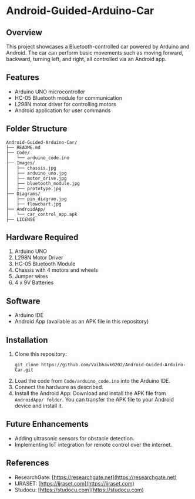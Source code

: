 # Android-Guided-Arduino-Car
## Overview
This project showcases a Bluetooth-controlled car powered by Arduino and Android. The car can perform basic movements such as moving forward, backward, turning left, and right, all controlled via an Android app.

## Features
- Arduino UNO microcontroller
- HC-05 Bluetooth module for communication
- L298N motor driver for controlling motors
- Android application for user commands

## Folder Structure
```
Android-Guided-Arduino-Car/
├── README.md
├── Code/
│   └── arduino_code.ino
├── Images/
│   ├── chassis.jpg
│   ├── arduino_uno.jpg
│   ├── motor_drive.jpg
│   ├── bluetooth_module.jpg
│   ├── prototype.jpg
├── Diagrams/
│   ├── pin_diagram.jpg
│   ├── flowchart.jpg
├── AndroidApp/
│   └── car_control_app.apk
├── LICENSE
```

## Hardware Required
1. Arduino UNO
2. L298N Motor Driver
3. HC-05 Bluetooth Module
4. Chassis with 4 motors and wheels
5. Jumper wires
6. 4 x 9V Batteries

## Software
- Arduino IDE
- Android App (available as an APK file in this repository)

## Installation
1. Clone this repository:
   ```
   git clone https://github.com/Vaibhavk0202/Android-Guided-Arduino-Car.git
   ```
2. Load the code from `Code/arduino_code.ino` into the Arduino IDE.
3. Connect the hardware as described.
4. Install the Android App:
   Download and install the APK file from `AndroidApp/ folder`. You can transfer the APK file to your Android device and install it.

## Future Enhancements
- Adding ultrasonic sensors for obstacle detection.
- Implementing IoT integration for remote control over the internet.

## References
- ResearchGate: [https://researchgate.net](https://researchgate.net)
- IJRASET: [https://ijraset.com](https://ijraset.com)
- Studocu: [https://studocu.com](https://studocu.com)
